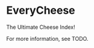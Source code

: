 EveryCheese
==============================

The Ultimate Cheese Index!

For more information, see TODO.
